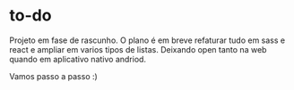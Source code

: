 # to-do

Projeto em fase de rascunho. 
O plano é  em breve refaturar tudo em sass e react e ampliar em varios tipos de listas.
Deixando open tanto na web quando em aplicativo nativo andriod.

Vamos passo a passo :)

